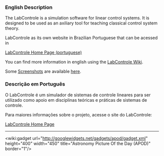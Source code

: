 ### English Description ###

The LabControle is a simulation software for linear control systems. It is designed to be used as an axiliary tool for teaching classical control system theory.

LabControle as its own website in Brazilian Portuguese that can be acessed in

[LabControle Home Page (portuguese)](http://sites.google.com/site/controlelab/)

You can find more information in english using the [LabControle Wiki](Introduction.md).

Some [Screenshots](Screenshots.md) are available [here](Screenshots.md).

### Descrição em Português ###

O LabControle é um simulador de sistemas de controle lineares para ser utilizado como apoio em disciplinas teóricas e práticas de sistemas de controle.

Para maiores informações sobre o projeto, acesse o site do LabControle:

[LabControle Home Page](http://sites.google.com/site/controlelab/)




---

&lt;wiki:gadget url="http://googlewidgets.net/gadgets/apod/gadget.xml" height="400" width="450" title="Astronomy Picture Of the Day (APOD)" border="1"/&gt;